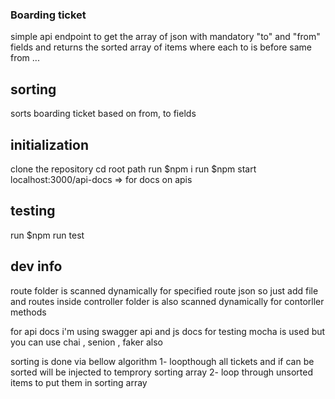 ### Boarding ticket 
  simple api endpoint to get the array of json with mandatory "to" and "from" fields and returns the sorted array of items where each to is before same from ...

  
## sorting
  sorts boarding ticket based on from, to fields
  

## initialization
  clone the repository
  cd root path
  run $npm i 
  run $npm start
  localhost:3000/api-docs => for docs on apis

## testing
  run $npm run test


## dev info
  route folder is scanned dynamically for specified route json so just add file and routes inside
  controller folder is also scanned dynamically for contorller methods

  for api docs i'm using swagger api and js docs
  for testing mocha is used but you can use chai , senion , faker also 

  sorting is done via bellow algorithm
  1- loopthough all tickets and if can be sorted will be injected to temprory sorting array
  2- loop through unsorted items to put them in sorting array
  